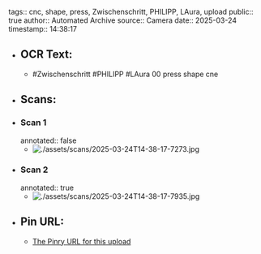 tags:: cnc, shape, press, Zwischenschritt, PHILIPP, LAura, upload
public:: true
author:: Automated Archive
source:: Camera
date:: 2025-03-24
timestamp:: 14:38:17

- ## OCR Text:
	- #Zwischenschritt
	  #PHILIPP
	  #LAura
	  00
	  press
	  shape
	  cne
- ## Scans:
- ### Scan 1
  annotated:: false
	- ![./assets/scans/2025-03-24T14-38-17-7273.jpg](./assets/scans/2025-03-24T14-38-17-7273.jpg)
- ### Scan 2
  annotated:: true
	- ![./assets/scans/2025-03-24T14-38-17-7935.jpg](./assets/scans/2025-03-24T14-38-17-7935.jpg)
- ## Pin URL:
	- [The Pinry URL for this upload](https://pinry.petau.net/pins/263/)
